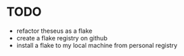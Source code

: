 # TODO

- refactor theseus as a flake
- create a flake registry on github
- install a flake to my local machine from personal registry
